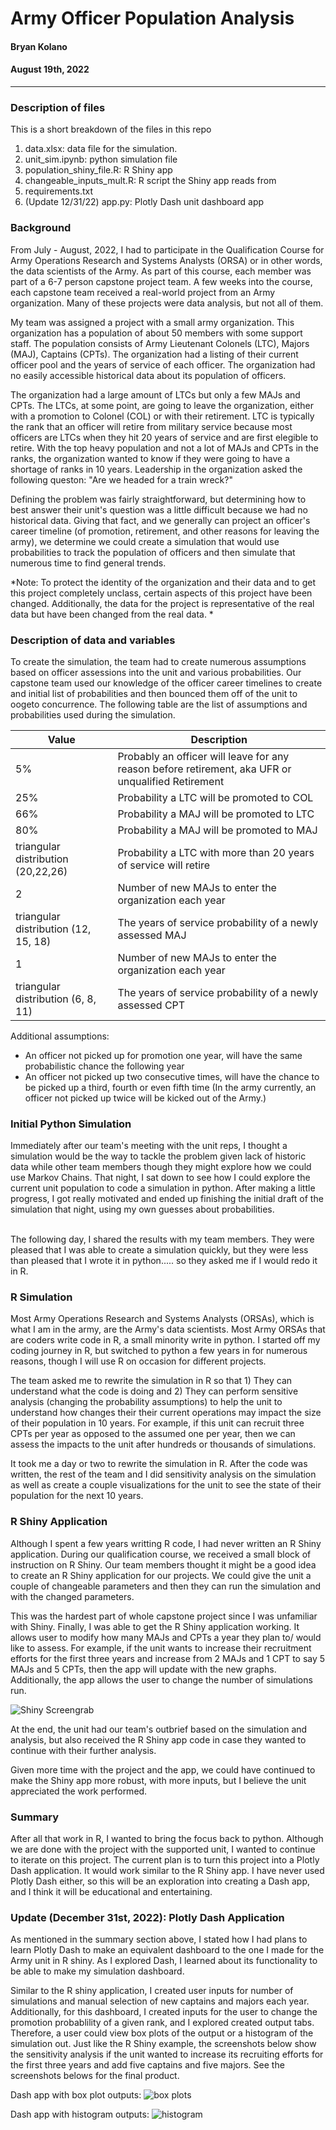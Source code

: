# Army Officer Population Analysis
#### Bryan Kolano
#### August 19th, 2022
---

### Description of files
This is a short breakdown of the files in this repo

1. data.xlsx: data file for the simulation.
2. unit_sim.ipynb: python simulation file
3. population_shiny_file.R: R Shiny app
4. changeable_inputs_mult.R: R script the Shiny app reads from 
5. requirements.txt
6. (Update 12/31/22) app.py: Plotly Dash unit dashboard app

### Background

From July - August, 2022, I had to participate in the Qualification Course for Army Operations Research and Systems Analysts (ORSA) or in other words, the data scientists of the Army.  As part of this course, each member was part of a 6-7 person capstone project team.  A few weeks into the course, each capstone team received a real-world project from an Army organization.  Many of these projects were data analysis, but not all of them.  <br>

My team was assigned a project with a small army organization.  This organization has a population of about 50 members with some support staff.  The population consists of Army Lieutenant Colonels (LTC), Majors (MAJ), Captains (CPTs).  The organization had a listing of their current officer pool and the years of service of each officer.  The organization had no easily accessible historical data about its population of officers.  <br>

The organization had a large amount of LTCs but only a few MAJs and CPTs.  The LTCs, at some point, are going to leave the organization, either with a promotion to Colonel  (COL) or with their retirement.  LTC is typically the rank that an officer will retire from military service because most officers are LTCs when they hit 20 years of service and are first elegible to retire.  With the top heavy population and not a lot of MAJs and CPTs in the ranks, the organization wanted to know if they were going to have a shortage of ranks in 10 years.  Leadership in the organization asked the following queston: "Are we headed for a train wreck?"  <br>

Defining the problem was fairly straightforward, but determining how to best answer their unit's question was a little difficult because we had no historical data.  Giving that fact, and we generally can project an officer's career timeline (of promotion, retirement, and other reasons for leaving the army), we determine we could create a simulation that would use probabilities to track the population of officers and then simulate that numerous time to find general trends.

*Note: To protect the identity of the organization and their data and to get this project completely unclass, certain aspects of this project have been changed.  Additionally, the data for the project is representative of the real data but have been changed from the real data. *   

### Description of data and variables
To create the simulation, the team had to create numerous assumptions based on officer assessions into the unit and various probabilities.  Our capstone team used our knowledge of the officer career timelines to create and initial list of probabilities and then bounced them off of the unit to oogeto concurrence.  The following table are the list of assumptions and probabilities used during the simulation.

| Value | Description |
| ----------- | ----------- |
| 5% | Probably an officer will leave for any reason before retirement, aka UFR or unqualified Retirement |
| 25% | Probability a LTC will be promoted to COL |
|66% | Probability a MAJ will be promoted to LTC|
|80% | Probability a MAJ will be promoted to MAJ|
| triangular distribution (20,22,26)|Probability a LTC with more than 20 years of service will retire|
| 2 | Number of new MAJs to enter the organization each year
|triangular distribution (12, 15, 18)| The years of service probability of a newly assessed MAJ|
| 1 | Number of new MAJs to enter the organization each year|
|triangular distribution (6, 8, 11)| The years of service probability of a newly assessed CPT|

Additional assumptions:
- An officer not picked up for promotion one year, will have the same probabilistic chance the following year
- An officer not picked up two consecutive times, will have the chance to be picked up a third, fourth or even fifth time (In the army currently, an officer not picked up twice will be kicked out of the Army.)


### Initial Python Simulation

Immediately after our team's meeting with the unit reps, I thought a simulation would be the way to tackle the problem given lack of historic data while other team members though they might explore how we could use Markov Chains.  That night, I sat down to see how I could explore the current unit population to code a simulation in python.  After making a little progress, I got really motivated and ended up finishing the initial draft of the simulation that night, using my own guesses about probabilities.  
<br>

The following day, I shared the results with my team members.  They were pleased that I was able to create a simulation quickly, but they were less than pleased that I wrote it in python..... so they asked me if I would redo it in R.

### R Simulation
Most Army Operations Research and Systems Analysts (ORSAs), which is what I am in the army, are the Army's data scientists.  Most Army ORSAs that are coders write code in R, a small minority write in python.  I started off my coding journey in R, but switched to python a few years in for numerous reasons, though I will use R on occasion for different projects.  <br>

The team asked me to rewrite the simulation in R so that 1) They can understand what the code is doing and 2) They can perform sensitive analysis (changing the probability assumptions) to help the unit to understand how changes their their current operations may impact the size of their population in 10 years.  For example, if this unit can recruit three CPTs per year as opposed to the assumed one per year, then we can assess the impacts to the unit after hundreds or thousands of simulations.  <br>

It took me a day or two to rewrite the simulation in R.  After the code was written, the rest of the team and I did sensitivity analysis on the simulation as well as create a couple visualizations for the unit to see the state of their population for the next 10 years.  

### R Shiny Application
Although I spent a few years writting R code, I had never written an R Shiny application.  During our qualification course, we received a small block of instruction on R Shiny.  Our team members thought it might be a good idea to create an R Shiny application for our projects.  We could give the unit a couple of changeable parameters and then they can run the simulation and with the changed parameters.

This was the hardest part of whole capstone project since I was unfamiliar with Shiny.  Finally, I was able to get the R Shiny application working. It allows user to modify how many MAJs and CPTs a year they plan to/ would like to assess.  For example, if the unit wants to increase their recruitment efforts for the first three years and increase from 2 MAJs and 1 CPT to say 5 MAJs and 5 CPTs, then the app will update with the new graphs.  Additionally, the app allows the user to change the number of simulations run.  

![Shiny Screengrab](https://github.com/bryankolano/unit_sim/blob/master/shiny_grab.JPG)

At the end, the unit had our team's outbrief based on the simulation and analysis, but also received the R Shiny app code in case they wanted to continue with their further analysis.  

Given more time with the project and the app, we could have continued to make the Shiny app more robust, with more inputs, but I believe the unit appreciated the work performed.


### Summary

After all that work in R, I wanted to bring the focus back to python.  Although we are done with the project with the supported unit, I wanted to continue to iterate on this project.  The current plan is to turn this project into a Plotly Dash application.  It would work similar to the R Shiny app.  I have never used Plotly Dash either, so this will be an exploration into creating a Dash app, and I think it will be educational and entertaining.


### Update (December 31st, 2022): Plotly Dash Application
As mentioned in the summary section above, I stated how I had plans to learn Plotly Dash to make an equivalent dashboard to the one I made for the Army unit in R shiny.  As I explored Dash, I learned about its functionality to be able to make my simulation dashboard.  <br>

Similar to the R shiny application, I created user inputs for number of simulations and manual selection of new captains and majors each year.  Additionally, for this dashboard, I created inputs for the user to change the promotion probablility of a given rank, and I explored created output tabs.  Therefore, a user could view box plots of the output or a histogram of the simulation out.  Just like the R Shiny example, the screenshots below show the sensitivity analysis if the unit wanted to increase its recruiting efforts for the first three years and add five captains and five majors. See the screenshots belows for the final product.

Dash app with box plot outputs:
![box plots](https://github.com/bryankolano/unit_sim/blob/master/dash_box.jpg)


Dash app with histogram outputs:
![histogram](https://github.com/bryankolano/unit_sim/blob/master/dash_column.jpg)